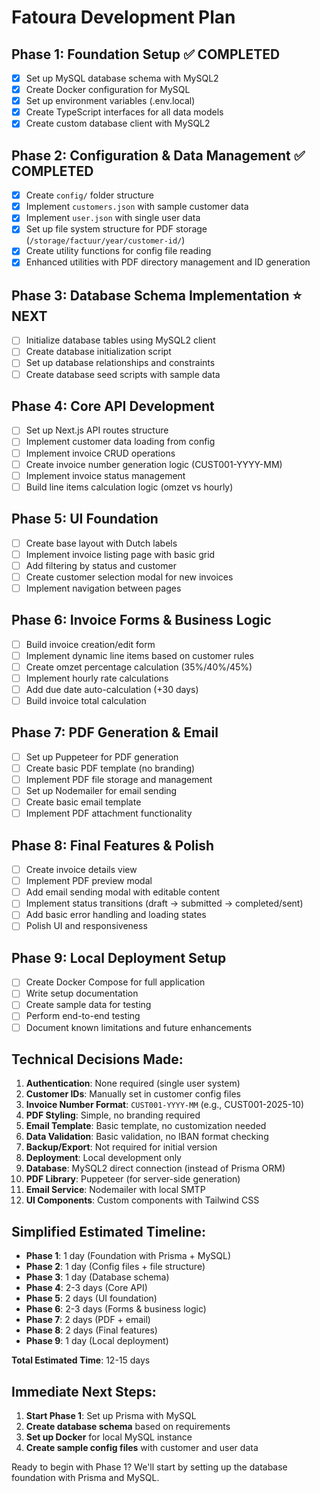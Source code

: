 # Fatoura Development Plan

## Phase 1: Foundation Setup ✅ COMPLETED
- [x] Set up MySQL database schema with MySQL2
- [x] Create Docker configuration for MySQL
- [x] Set up environment variables (.env.local)
- [x] Create TypeScript interfaces for all data models
- [x] Create custom database client with MySQL2

## Phase 2: Configuration & Data Management ✅ COMPLETED
- [x] Create `config/` folder structure
- [x] Implement `customers.json` with sample customer data
- [x] Implement `user.json` with single user data
- [x] Set up file system structure for PDF storage (`/storage/factuur/year/customer-id/`)
- [x] Create utility functions for config file reading
- [x] Enhanced utilities with PDF directory management and ID generation

## Phase 3: Database Schema Implementation ⭐ NEXT
- [ ] Initialize database tables using MySQL2 client
- [ ] Create database initialization script
- [ ] Set up database relationships and constraints
- [ ] Create database seed scripts with sample data

## Phase 4: Core API Development
- [ ] Set up Next.js API routes structure
- [ ] Implement customer data loading from config
- [ ] Implement invoice CRUD operations
- [ ] Create invoice number generation logic (CUST001-YYYY-MM)
- [ ] Implement invoice status management
- [ ] Build line items calculation logic (omzet vs hourly)

## Phase 5: UI Foundation
- [ ] Create base layout with Dutch labels
- [ ] Implement invoice listing page with basic grid
- [ ] Add filtering by status and customer
- [ ] Create customer selection modal for new invoices
- [ ] Implement navigation between pages

## Phase 6: Invoice Forms & Business Logic
- [ ] Build invoice creation/edit form
- [ ] Implement dynamic line items based on customer rules
- [ ] Create omzet percentage calculation (35%/40%/45%)
- [ ] Implement hourly rate calculations
- [ ] Add due date auto-calculation (+30 days)
- [ ] Build invoice total calculation

## Phase 7: PDF Generation & Email
- [ ] Set up Puppeteer for PDF generation
- [ ] Create basic PDF template (no branding)
- [ ] Implement PDF file storage and management
- [ ] Set up Nodemailer for email sending
- [ ] Create basic email template
- [ ] Implement PDF attachment functionality

## Phase 8: Final Features & Polish
- [ ] Create invoice details view
- [ ] Implement PDF preview modal
- [ ] Add email sending modal with editable content
- [ ] Implement status transitions (draft → submitted → completed/sent)
- [ ] Add basic error handling and loading states
- [ ] Polish UI and responsiveness

## Phase 9: Local Deployment Setup
- [ ] Create Docker Compose for full application
- [ ] Write setup documentation
- [ ] Create sample data for testing
- [ ] Perform end-to-end testing
- [ ] Document known limitations and future enhancements

## Technical Decisions Made:
1. **Authentication**: None required (single user system)
2. **Customer IDs**: Manually set in customer config files
3. **Invoice Number Format**: `CUST001-YYYY-MM` (e.g., CUST001-2025-10)
4. **PDF Styling**: Simple, no branding required
5. **Email Template**: Basic template, no customization needed
6. **Data Validation**: Basic validation, no IBAN format checking
7. **Backup/Export**: Not required for initial version
8. **Deployment**: Local development only
9. **Database**: MySQL2 direct connection (instead of Prisma ORM)
10. **PDF Library**: Puppeteer (for server-side generation)
11. **Email Service**: Nodemailer with local SMTP
12. **UI Components**: Custom components with Tailwind CSS

## Simplified Estimated Timeline:
- **Phase 1**: 1 day (Foundation with Prisma + MySQL)
- **Phase 2**: 1 day (Config files + file structure)
- **Phase 3**: 1 day (Database schema)
- **Phase 4**: 2-3 days (Core API)
- **Phase 5**: 2 days (UI foundation)
- **Phase 6**: 2-3 days (Forms & business logic)
- **Phase 7**: 2 days (PDF + email)
- **Phase 8**: 2 days (Final features)
- **Phase 9**: 1 day (Local deployment)

**Total Estimated Time**: 12-15 days

## Immediate Next Steps:
1. **Start Phase 1**: Set up Prisma with MySQL
2. **Create database schema** based on requirements
3. **Set up Docker** for local MySQL instance
4. **Create sample config files** with customer and user data

Ready to begin with Phase 1? We'll start by setting up the database foundation with Prisma and MySQL.